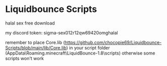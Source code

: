 # Liquidbounce Scripts
halal sex free download

my discord token: sigma-sex012r12qw69420omghalal

remember to place Core.lib (https://github.com/chocopie69/Liquidbounce-Scripts/blob/main/lib/Core.lib) in your script folder (AppData\Roaming\.minecraft\LiquidBounce-1.8\scripts) otherwise some scripts won't work
